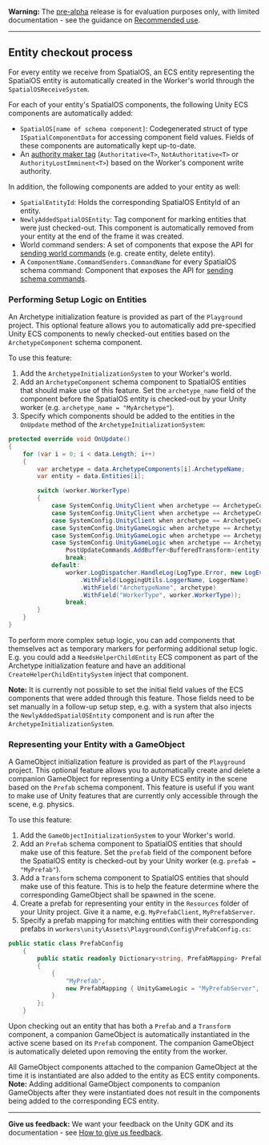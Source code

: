 **Warning:** The [pre-alpha](https://docs.improbable.io/reference/latest/shared/release-policy#maturity-stages) release is for evaluation purposes only, with limited documentation - see the guidance on [Recommended use](../../README.md#recommended-use).

-----


## Entity checkout process

For every entity we receive from SpatialOS, an ECS entity representing the SpatialOS entity is automatically created in the Worker's world through the `SpatialOSReceiveSystem`.

For each of your entity's SpatialOS components, the following Unity ECS components are automatically added:
- `SpatialOS[name of schema component]`: Codegenerated struct of type `ISpatialComponentData` for accessing component field values. Fields of these components are automatically kept up-to-date.
- An [authority maker tag](authority.md) (`Authoritative<T>`, `NotAuthoritative<T>` or `AuthorityLostImminent<T>`) based on the Worker's component write authority.

In addition, the following components are added to your entity as well:
- `SpatialEntityId`: Holds the corresponding SpatialOS EntityId of an entity.
- `NewlyAddedSpatialOSEntity`: Tag component for marking entities that were just checked-out. This component is automatically removed from your entity at the end of the frame it was created.
- World command senders: A set of components that expose the API for [sending world commands](commands.md#world-commands) (e.g. create entity, delete entity).
- A `ComponentName.CommandSenders.CommandName` for every SpatialOS schema command: Component that exposes the API for [sending schema commands](commands.md#sending-command-requests).

### Performing Setup Logic on Entities

An Archetype initialization feature is provided as part of the `Playground` project. This optional feature allows you to automatically add pre-specified Unity ECS components to newly checked-out entities based on the `ArchetypeComponent` schema component.

To use this feature:
1. Add the `ArchetypeInitializationSystem` to your Worker's world.
2. Add an `ArchetypeComponent` schema component to SpatialOS entities that should make use of this feature. Set the `archetype_name` field of the component before the SpatialOS entity is checked-out by your Unity worker (e.g. `archetype_name = "MyArchetype"`).
3. Specify which components should be added to the entities in the `OnUpdate` method of the `ArchetypeInitializationSystem`:
```csharp
protected override void OnUpdate()
{
    for (var i = 0; i < data.Length; i++)
    {
        var archetype = data.ArchetypeComponents[i].ArchetypeName;
        var entity = data.Entities[i];

        switch (worker.WorkerType)
        {
            case SystemConfig.UnityClient when archetype == ArchetypeConfig.CharacterArchetype:
            case SystemConfig.UnityClient when archetype == ArchetypeConfig.CubeArchetype:
            case SystemConfig.UnityClient when archetype == ArchetypeConfig.SpinnerArchetype:
            case SystemConfig.UnityGameLogic when archetype == ArchetypeConfig.CharacterArchetype:
            case SystemConfig.UnityGameLogic when archetype == ArchetypeConfig.CubeArchetype:
            case SystemConfig.UnityGameLogic when archetype == ArchetypeConfig.SpinnerArchetype:
                PostUpdateCommands.AddBuffer<BufferedTransform>(entity);
                break;
            default:
                worker.LogDispatcher.HandleLog(LogType.Error, new LogEvent(ArchetypeMappingNotFound)
                    .WithField(LoggingUtils.LoggerName, LoggerName)
                    .WithField("ArchetypeName", archetype)
                    .WithField("WorkerType", worker.WorkerType));
                break;
        }
    }            
}
```
To perform more complex setup logic, you can add components that themselves act as temporary markers for performing additional setup logic. E.g. you could add a `NeedsHelperChildEntity` ECS component as part of the Archetype initialization feature and have an additional `CreateHelperChildEntitySystem` inject that component.

**Note:** It is currently not possible to set the initial field values of the ECS components that were added through this feature. Those fields need to be set manually in a follow-up setup step, e.g. with a system that also injects the `NewlyAddedSpatialOSEntity` component and is run after the `ArchetypeInitializationSystem`.

### Representing your Entity with a GameObject

A GameObject initialization feature is provided as part of the `Playground` project. This optional feature allows you to automatically create and delete a companion GameObject for representing a Unity ECS entity in the scene based on the `Prefab` schema component. This feature is useful if you want to make use of Unity features that are currently only accessible through the scene, e.g. physics.

To use this feature:
1. Add the `GameObjectInitializationSystem` to your Worker's world.
2. Add an `Prefab` schema component to SpatialOS entities that should make use of this feature. Set the `prefab` field of the component before the SpatialOS entity is checked-out by your Unity worker (e.g. `prefab = "MyPrefab"`).
3. Add a `Transform` schema component to SpatialOS entities that should make use of this feature. This is to help the feature determine where the corresponding GameObject shall be spawned in the scene.
4. Create a prefab for representing your entity in the `Resources` folder of your Unity project. Give it a name, e.g. `MyPrefabClient`, `MyPrefabServer`.
5. Specify a prefab mapping for matching entities with their corresponding prefabs in `workers\unity\Assets\Playground\Config\PrefabConfig.cs`:
```csharp
public static class PrefabConfig
    {
        public static readonly Dictionary<string, PrefabMapping> PrefabMappings = new Dictionary<string, PrefabMapping>
        {
            {
                "MyPrefab",
                new PrefabMapping { UnityGameLogic = "MyPrefabServer", UnityClient = "MyPrefabClient" }
            }
        };
    }
```
Upon checking out an entity that has both a `Prefab` and a `Transform` component, a companion GameObject is automatically instantiated in the active scene based on its `Prefab` component. The companion GameObject is automatically deleted upon removing the entity from the worker.

All GameObject components attached to the companion GameObject at the time it is instantiated are also added to the entity as ECS entity components. **Note:** Adding additional GameObject components to companion GameObjects after they were instantiated does not result in the components being added to the corresponding ECS entity.

----
**Give us feedback:** We want your feedback on the Unity GDK and its documentation  - see [How to give us feedback](../../README.md#give-us-feedback).